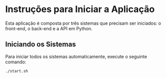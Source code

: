# Instruções para Iniciar a Aplicação

Esta aplicação é composta por três sistemas que precisam ser iniciados: o front-end, o back-end e a API em Python.

## Iniciando os Sistemas

Para iniciar todos os sistemas automaticamente, execute o seguinte comando:

```bash
./start.sh
